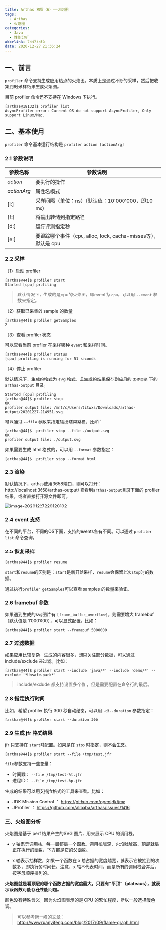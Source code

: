 ```yaml
---
title: Arthas 初探（6）——火焰图
tags:
  - Arthas
  - 火焰图
categories:
  - Java
  - 性能分析
abbrlink: 744744f8
date: 2020-12-27 21:36:24
---
```


## 一、前言

`profiler` 命令支持生成应用热点的火焰图。本质上是通过不断的采样，然后把收集到的采样结果生成火焰图。

目前 profiler 命令还不支持在 Windows 下执行。

```shell
[arthas@18132]$ profiler list
AsyncProfiler error: Current OS do not support AsyncProfiler, Only support Linux/Mac.
```

## 二、基本使用

`profiler` 命令基本运行结构是 `profiler action [actionArg]`

### 2.1 参数说明

| 参数名称    | 参数说明                                                     |
| ----------- | ------------------------------------------------------------ |
| *action*    | 要执行的操作                                                 |
| *actionArg* | 属性名模式                                                   |
| [i:]        | 采样间隔（单位：ns）（默认值：10'000'000，即10 ms）          |
| [f:]        | 将输出转储到指定路径                                         |
| [d:]        | 运行评测指定秒                                               |
| [e:]        | 要跟踪哪个事件（cpu, alloc, lock, cache-misses等），默认是 cpu |

### 2.2 采样

（1）启动 profiler

```shell
[arthas@44]$ profiler start
Started [cpu] profiling
```

> 默认情况下，生成的是cpu的火焰图，即event为 `cpu`。可以用 `--event` 参数来指定。

（2）获取已采集的 sample 的数量

```shell
[arthas@44]$ profiler getSamples
2
```

（3）查看 profiler 状态

可以查看当前 profiler 在采样哪种 `event` 和采样时间。

```shell
[arthas@44]$ profiler status
[cpu] profiling is running for 51 seconds
```

（4）停止 profiler

默认情况下，生成的格式为 svg 格式，且生成的结果保存到应用的 `工作目录` 下的 `arthas-output` 目录。

```shell
Started [cpu] profiling
[arthas@44]$ profiler stop
OK
profiler output file: /mnt/c/Users/Jitwxs/Downloads/arthas-output/20201227-214951.svg
```

可以通过 `--file` 参数来指定输出结果路径。比如：

```shell
[arthas@44]$  profiler stop --file ./output.svg
OK
profiler output file: ./output.svg
```

如果需要生成 html 格式的，可以用 `--format` 参数指定：

```shell
[arthas@44]$  profiler stop --format html
```

### 2.3 渲染

默认情况下，arthas使用3658端口，则可以打开： http://localhost:3658/arthas-output/ 查看到`arthas-output`目录下面的 profiler 结果，或者直接打开源文件即可。

![image-20201227220120102](https://cdn.jsdelivr.net/gh/jitwxs/cdn/blog/posts/202012/20201227220120102.png)

### 2.4 event 支持

在不同的平台，不同的OS下面，支持的events各有不同。可以通过 `profiler list` 命令查询。

### 2.5 恢复采样

```shell
[arthas@44]$ profiler resume
```

`start`和`resume`的区别是：`start`是新开始采样，`resume`会保留上次`stop`时的数据。

通过执行`profiler getSamples`可以查看 samples 的数量来验证。

### 2.6 framebuf 参数

如果遇到生成的svg图片有 `[frame_buffer_overflow]`，则需要增大 framebuf（默认值是 1’000’000），可以显式配置，比如：

```shell
[arthas@44]$ profiler start --framebuf 5000000
```

### 2.7 过滤数据

如果应用比较复杂，生成的内容很多，想只关注部分数据，可以通过 include/exclude 来过滤。比如：

```shell
[arthas@44]$ profiler start --include 'java/*' --include 'demo/*' --exclude '*Unsafe.park*'
```

> include/exclude 都支持设置多个值 ，但是需要配置在命令行的最后。

### 2.8 指定执行时间

比如，希望 profiler 执行 300 秒自动结束，可以用 `-d`/`--duration` 参数指定：

```shell
[arthas@44]$ profiler start --duration 300
```

### 2.9 生成 jfr 格式结果

jfr 只支持在 `start`时配置。如果是在 `stop` 时指定，则不会生效。

```shell
[arthas@44]$ profiler start --file /tmp/test.jfr
```

`file`参数支持一些变量：

- 时间戳： `--file /tmp/test-%t.jfr`
- 进程ID： `--file /tmp/test-%p.jfr`

生成的结果可以用支持jfr格式的工具来查看。比如：

- JDK Mission Control ： https://github.com/openjdk/jmc
- JProfiler ： https://github.com/alibaba/arthas/issues/1416

### 三、火焰图分析

火焰图是基于 perf 结果产生的SVG 图片，用来展示 CPU 的调用栈。

- y 轴表示调用栈，每一层都是一个函数。调用栈越深，火焰就越高，顶部就是正在执行的函数，下方都是它的父函数。

- x 轴表示抽样数，如果一个函数在 x 轴占据的宽度越宽，就表示它被抽到的次数多，即执行的时间长。注意，x 轴不代表时间，而是所有的调用栈合并后，按字母顺序排列的。

**火焰图就是看顶层的哪个函数占据的宽度最大。只要有"平顶"（plateaus），就表示该函数可能存在性能问题。**

颜色没有特殊含义，因为火焰图表示的是 CPU 的繁忙程度，所以一般选择暖色调。

> 可以参考阮一峰的文章：http://www.ruanyifeng.com/blog/2017/09/flame-graph.html
